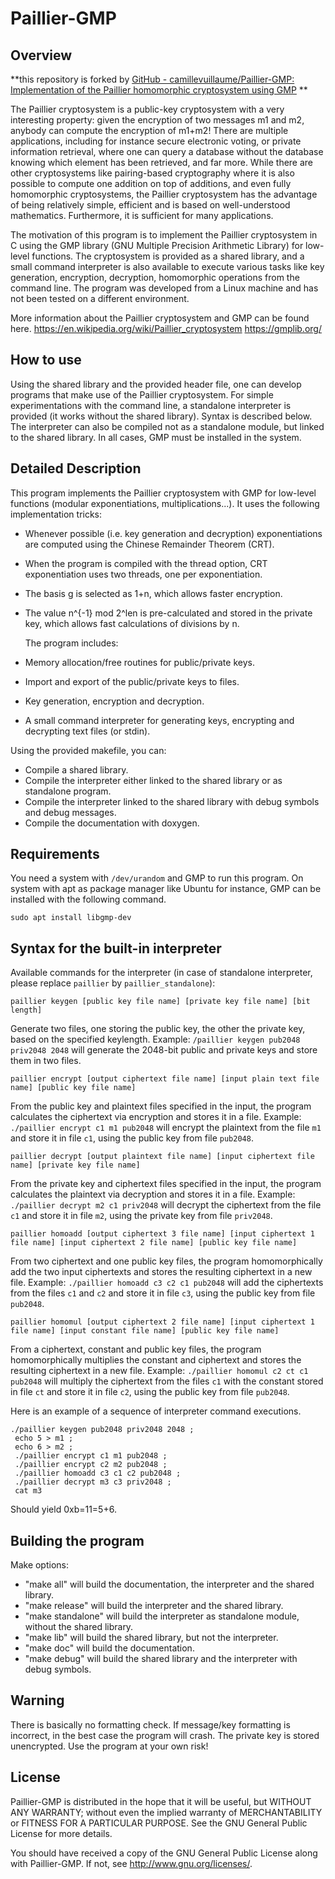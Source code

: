 Paillier-GMP
============

## Overview



**this repository is forked by [GitHub - camillevuillaume/Paillier-GMP: Implementation of the Paillier homomorphic cryptosystem using GMP](https://github.com/camillevuillaume/Paillier-GMP) **



The Paillier cryptosystem is a public-key cryptosystem with a very interesting property: given the encryption of two messages m1 and m2, anybody can compute the encryption of m1+m2! There are multiple applications, including for instance secure electronic voting, or private information retrieval, where one can query a database without the database knowing which element has been retrieved, and far more.
While there are other cryptosystems like pairing-based cryptography where it is also possible to compute one addition on top of additions, and even fully homomorphic cryptosystems, the Paillier cryptosystem has the advantage of being relatively simple, efficient and is based on well-understood mathematics. Furthermore, it is sufficient for many applications.

The motivation of this program is to implement the Paillier cryptosystem in C using the GMP library (GNU Multiple Precision Arithmetic Library) for low-level functions. 
The cryptosystem is provided as a shared library, and a small command interpreter is also available to execute various tasks like key generation, encryption, decryption, homomorphic operations from the command line. The program was developed from a Linux machine and has not been tested on a different environment.

More information about the Paillier cryptosystem and GMP can be found here.
https://en.wikipedia.org/wiki/Paillier_cryptosystem
https://gmplib.org/

## How to use

Using the shared library and the provided header file, one can develop programs that make use of the Paillier cryptosystem.
For simple experimentations with the command line, a standalone interpreter is provided (it works without the shared library). Syntax is described below.
The interpreter can also be compiled not as a standalone module, but linked to the shared library.
In all cases, GMP must be installed in the system.

## Detailed Description

This program implements the Paillier cryptosystem with GMP for low-level functions (modular exponentiations, multiplications...).
It uses the following implementation tricks:

- Whenever possible (i.e. key generation and decryption) exponentiations are computed using the Chinese Remainder Theorem (CRT).

- When the program is compiled with the thread option, CRT exponentiation uses two threads, one per exponentiation.

- The basis g is selected as 1+n, which allows faster encryption.

- The value n^{-1} mod 2^len is pre-calculated and stored in the private key, which allows fast calculations of divisions by n.
  
  The program includes:

- Memory allocation/free routines for public/private keys.

- Import and export of the public/private keys to files.

- Key generation, encryption and decryption.

- A small command interpreter for generating keys, encrypting and decrypting text files (or stdin).

Using the provided makefile, you can:

- Compile a shared library.
- Compile the interpreter either linked to the shared library or as standalone program.
- Compile the interpreter linked to the shared library with debug symbols and debug messages.
- Compile the documentation with doxygen.

## Requirements

You need a system with `/dev/urandom` and GMP to run this program.
On system with apt as package manager like Ubuntu for instance, GMP can be installed with the following command.

```
sudo apt install libgmp-dev
```

## Syntax for the built-in interpreter

Available commands for the interpreter (in case of standalone interpreter, please replace `paillier` by `paillier_standalone`):

```
paillier keygen [public key file name] [private key file name] [bit length]
```

Generate two files, one storing the public key, the other the private key, based on the specified keylength. Example: `/paillier keygen pub2048 priv2048 2048` will generate the 2048-bit public and private keys and store them in two files.

```
paillier encrypt [output ciphertext file name] [input plain text file name] [public key file name]
```

From the public key and plaintext files specified in the input, the program calculates the ciphertext via encryption and stores it in a file. Example: `./paillier encrypt c1 m1 pub2048` will encrypt the plaintext from the file `m1` and store it in file `c1`, using the public key from file `pub2048`.

```
paillier decrypt [output plaintext file name] [input ciphertext file name] [private key file name]
```

From the private key and ciphertext files specified in the input, the program calculates the plaintext via decryption and stores it in a file. Example: `./paillier decrypt m2 c1 priv2048` will decrypt the ciphertext from the file `c1` and store it in file `m2`, using the private key from file `priv2048`.

```
paillier homoadd [output ciphertext 3 file name] [input ciphertext 1 file name] [input ciphertext 2 file name] [public key file name]
```

From two ciphertext and one public key files, the program homomorphically add the two input ciphertexts and stores the resulting ciphertext in a new file. Example: `./paillier homoadd c3 c2 c1 pub2048` will add the ciphertexts from the files `c1` and `c2` and store it in file `c3`, using the public key from file `pub2048`.

```
paillier homomul [output ciphertext 2 file name] [input ciphertext 1 file name] [input constant file name] [public key file name]
```

From a ciphertext, constant and public key files, the program homomorphically multiplies the constant and ciphertext and stores the resulting ciphertext in a new file. Example: `./paillier homomul c2 ct c1 pub2048` will multiply the ciphertext from the files `c1` with the constant stored in file `ct` and store it in file `c2`, using the public key from file `pub2048`.

Here is an example of a sequence of interpreter command executions.

```
./paillier keygen pub2048 priv2048 2048 ;
 echo 5 > m1 ;
 echo 6 > m2 ;
 ./paillier encrypt c1 m1 pub2048 ;
 ./paillier encrypt c2 m2 pub2048 ;
 ./paillier homoadd c3 c1 c2 pub2048 ;
 ./paillier decrypt m3 c3 priv2048 ;
 cat m3
```

Should yield 0xb=11=5+6.

## Building the program

Make options:

- "make all" will build the documentation, the interpreter and the shared library.
- "make release" will build the interpreter and the shared library.
- "make standalone" will build the interpreter as standalone module, without the shared library.
- "make lib" will build the shared library, but not the interpreter.
- "make doc" will build the documentation.
- "make debug" will build the shared library and the interpreter with debug symbols.

## Warning

There is basically no formatting check. If message/key formatting is incorrect, in the best case the program will crash.
The private key is stored unencrypted. Use the program at your own risk!

## License

Paillier-GMP is distributed in the hope that it will be useful,
but WITHOUT ANY WARRANTY; without even the implied warranty of
MERCHANTABILITY or FITNESS FOR A PARTICULAR PURPOSE.  See the
GNU General Public License for more details.

You should have received a copy of the GNU General Public License
along with Paillier-GMP.  If not, see <http://www.gnu.org/licenses/>.
